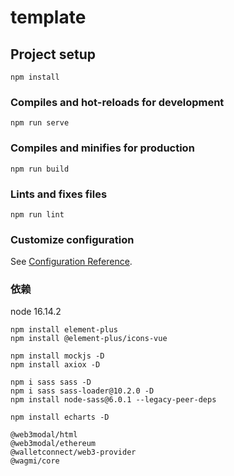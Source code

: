 # template

## Project setup
```
npm install
```

### Compiles and hot-reloads for development
```
npm run serve
```

### Compiles and minifies for production
```
npm run build
```

### Lints and fixes files
```
npm run lint
```

### Customize configuration
See [Configuration Reference](https://cli.vuejs.org/config/).


### 依赖

node 16.14.2
```
npm install element-plus
npm install @element-plus/icons-vue

npm install mockjs -D
npm install axiox -D

npm i sass sass -D
npm i sass sass-loader@10.2.0 -D
npm install node-sass@6.0.1 --legacy-peer-deps

npm install echarts -D
```


```
@web3modal/html
@web3modal/ethereum
@walletconnect/web3-provider
@wagmi/core
```